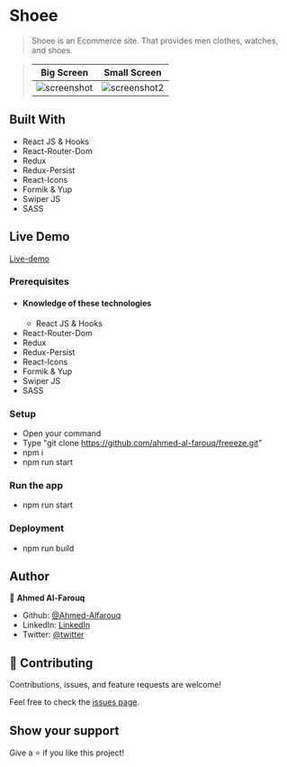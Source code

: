 # Shoee

> Shoee is an Ecommerce site. That provides men clothes, watches, and shoes.

> |Big Screen       |Small Screen|
> |--------------|--------------|
> |![screenshot](./screenshot.png)|![screenshot2](./screenshot-sm-screen.png)|

## Built With
  - React JS & Hooks
  - React-Router-Dom
  - Redux
  - Redux-Persist
  - React-Icons
  - Formik & Yup
  - Swiper JS
  - SASS

## Live Demo
[Live-demo](https://freeeze.pages.dev/)

### Prerequisites
  - #### Knowledge of these technologies
    - React JS & Hooks
  - React-Router-Dom
  - Redux
  - Redux-Persist
  - React-Icons
  - Formik & Yup
  - Swiper JS
  - SASS

### Setup
  * Open your command
  * Type "git clone https://github.com/ahmed-al-farouq/freeeze.git"
  * npm i
  * npm run start

### Run the app
  * npm run start

### Deployment
  * npm run build

## Author

:bearded_person: **Ahmed Al-Farouq**
  - Github: [@Ahmed-Alfarouq](https://github.com/ahmed-al-farouq)
  - LinkedIn: [LinkedIn](https://www.linkedin.com/in/ahmed-al-farouq/)
  - Twitter: [@twitter](https://twitter.com/ahmed_al_farouq)


## 🤝 Contributing

Contributions, issues, and feature requests are welcome!

Feel free to check the [issues page](../../issues/).

## Show your support

Give a ⭐️ if you like this project!

